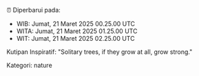 ⏰ Diperbarui pada:
- WIB: Jumat, 21 Maret 2025 00.25.00 UTC
- WITA: Jumat, 21 Maret 2025 01.25.00 UTC
- WIT: Jumat, 21 Maret 2025 02.25.00 UTC

Kutipan Inspiratif:
"Solitary trees, if they grow at all, grow strong."


Kategori: nature

